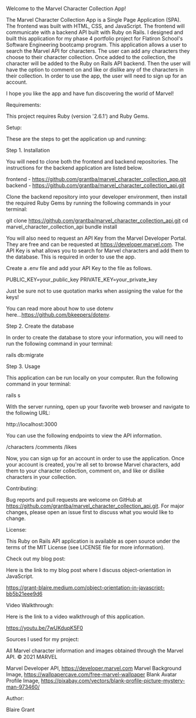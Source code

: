 Welcome to the Marvel Character Collection App!

The Marvel Character Collection App is a Single Page Application (SPA). The frontend was built with HTML, CSS, and JavaScript. The frontend will communicate with a backend API built with Ruby on Rails. I designed and built this application for my phase 4 portfolio project for Flatiron School's Software Engineering bootcamp program. This application allows a user to search the Marvel API for characters. The user can add any characters they choose to their character collection. Once added to the collection, the character will be added to the Ruby on Rails API backend. Then the user will have the option to comment on and like or dislike any of the characters in their collection. In order to use the app, the user will need to sign up for an account.

I hope you like the app and have fun discovering the world of Marvel!

Requirements:

This project requires Ruby (version '2.6.1') and Ruby Gems.

Setup:

These are the steps to get the application up and running:

Step 1. Installation

You will need to clone both the frontend and backend repositories. The instructions for the backend application are listed below.

frontend - https://github.com/grantba/marvel_character_collection_app.git
backend - https://github.com/grantba/marvel_character_collection_api.git

Clone the backend repository into your developer environment, then install the required Ruby Gems by running the following commands in your terminal:

git clone https://github.com/grantba/marvel_character_collection_api.git
cd marvel_character_collection_api
bundle install

You will also need to request an API Key from the Marvel Developer Portal. They are free and can be requested at https://developer.marvel.com. The API Key is what allows you to search for Marvel characters and add them to the database. This is required in order to use the app.

Create a .env file and add your API Key to the file as follows.

PUBLIC_KEY=your_public_key
PRIVATE_KEY=your_private_key

Just be sure not to use quotation marks when assigning the value for the keys!

You can read more about how to use dotenv here...https://github.com/bkeepers/dotenv.

Step 2. Create the database

In order to create the database to store your information, you will need to run the following command in your terminal:

rails db:migrate

Step 3. Usage

This application can be run locally on your computer. Run the following command in your terminal:

rails s

With the server running, open up your favorite web browser and navigate to the following URL:

http://localhost:3000

You can use the following endpoints to view the API information.

/characters
/comments
/likes

Now, you can sign up for an account in order to use the application. Once your account is created, you're all set to browse Marvel characters, add them to your character collection, comment on, and like or dislike characters in your collection.

Contributing:

Bug reports and pull requests are welcome on GitHub at https://github.com/grantba/marvel_character_collection_api.git. For major changes, please open an issue first to discuss what you would like to change.

License:

This Ruby on Rails API application is available as open source under the terms of the MIT License (see LICENSE file for more information).

Check out my blog post:

Here is the link to my blog post where I discuss object-orientation in JavaScript.

https://grant-blaire.medium.com/object-orientation-in-javascript-bb5b21eee9d6

Video Walkthrough:

Here is the link to a video walkthrough of this application.

https://youtu.be/7wUKdupK5F0

Sources I used for my project:

All Marvel character information and images obtained through the Marvel API. © 2021 MARVEL

Marvel Developer API, https://developer.marvel.com
Marvel Background Image, https://wallpapercave.com/free-marvel-wallpaper
Blank Avatar Profile Image, https://pixabay.com/vectors/blank-profile-picture-mystery-man-973460/

Author:

Blaire Grant